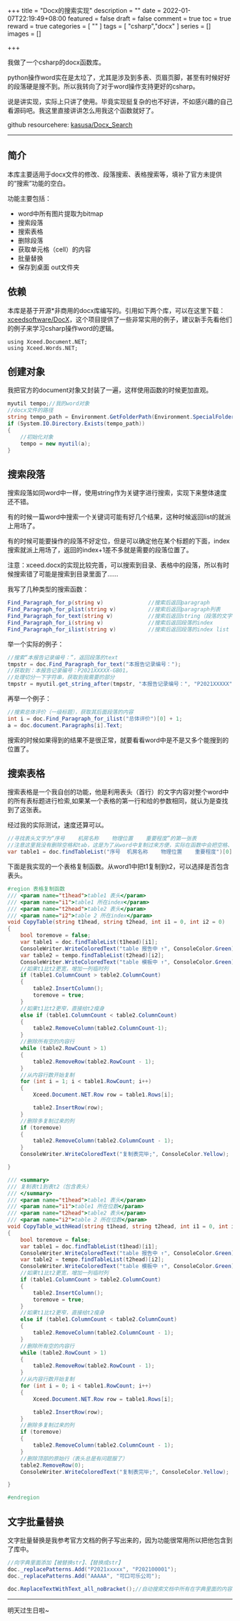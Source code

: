 +++
title = "Docx的搜索实现"
description = ""
date = 2022-01-07T22:19:49+08:00
featured = false
draft = false
comment = true
toc = true
reward = true
categories = [
  ""
]
tags = [
  "csharp","docx"
]
series = []
images = []

+++

我做了一个csharp的docx函数库。

python操作word实在是太垃了，尤其是涉及到多表、页眉页脚，甚至有时候好好的段落硬是搜不到。所以我转向了对于word操作支持更好的csharp。

说是讲实现，实际上只讲了使用。毕竟实现挺复杂的也不好讲，不如感兴趣的自己看源码吧。我这里直接讲讲怎么用我这个函数就好了。

github resourcehere: [kasusa/Docx_Search](https://github.com/kasusa/Docx_Search)

---

## 简介

本库主要适用于docx文件的修改、段落搜索、表格搜索等，填补了官方未提供的“搜索”功能的空白。

功能主要包括：

- word中所有图片提取为bitmap
- 搜索段落
- 搜索表格
- 删除段落
- 获取单元格（cell）的内容
- 批量替换
- 保存到桌面 out文件夹

## 依赖

本库是基于开源*非商用的docx库编写的。引用如下两个库，可以在这里下载：[xceedsoftware/DocX](https://github.com/xceedsoftware/DocX)，这个项目提供了一些非常实用的例子，建议新手先看他们的例子来学习csharp操作word的逻辑。

```
using Xceed.Document.NET;
using Xceed.Words.NET;
```

## 创建对象

我把官方的document对象又封装了一遍，这样使用函数的时候更加直观。

```cs
myutil tempo;//我的word对象
//docx文件的路径
string tempo_path = Environment.GetFolderPath(Environment.SpecialFolder.Desktop) + @$"\Sample\方案\方案A.docx";
if (System.IO.Directory.Exists(tempo_path))
{
    //初始化对象
    tempo = new myutil(a);
}
```

## 搜索段落

搜索段落如同word中一样，使用string作为关键字进行搜索，实现下来整体速度还不错。

有的时候一篇word中搜索一个关键词可能有好几个结果，这种时候返回list的就派上用场了。

有的时候可能要操作的段落不好定位，但是可以确定他在某个标题的下面，index搜索就派上用场了，返回的index+1差不多就是需要的段落位置了。

注意：xceed.docx的实现比较完善，可以搜索到目录、表格中的段落，所以有时候搜索错了可能是搜索到目录里面了……

我写了几种类型的搜索函数：

```cs
Find_Paragraph_for_p(string v) 				//搜索后返回paragraph
Find_Paragraph_for_plist(string v) 			//搜索后返回paragraph列表
Find_Paragraph_for_text(string v) 			//搜索后返回string（段落的文字内容）
Find_Paragraph_for_i(string v) 				//搜索后返回段落的index
Find_Paragraph_for_ilist(string v) 			//搜索后返回段落的index list
```

举一个实际的例子：

```cs
//搜索“本报告记录编号：”，返回段落的text
tmpstr = doc.Find_Paragraph_for_text("本报告记录编号：");
//获取到：本报告记录编号：P2021XXXXX-GB01。
//处理切分一下字符串，获取到我需要的部分
tmpstr = myutil.get_string_after(tmpstr, "本报告记录编号：", "P2021XXXXX".Length);//结果：P2021XXXXX
```

再举一个例子：

```cs
//搜索总体评价（一级标题），获取其后面段落的内容
int i = doc.Find_Paragraph_for_ilist("总体评价")[0] + 1;
a = doc.document.Paragraphs[i].Text;
```

搜索的时候如果得到的结果不是很正常，就要看看word中是不是又多个能搜到的位置了。

## 搜索表格

搜索表格是一个我自创的功能，他是利用表头（首行）的文字内容对整个word中的所有表标题进行检索,如果某一个表格的第一行和给的参数相同，就认为是查找到了这张表。

经过我的实际测试，速度还算可以。

```cs
//寻找表头文字为“序号	机房名称	物理位置	重要程度”的第一张表
//注意这里我没有删除空格和tab，这是为了从word中复制过来方便，实际在函数中会把空格、tab字符都删除后进行对比
var table1 = doc.findTableList("序号	机房名称	物理位置	重要程度")[0];
```

下面是我实现的一个表格复制函数。从word1中把t1复制到t2，可以选择是否包含表头。

```cs
#region 表格复制函数
/// <param name="t1head">table1 表头</param>
/// <param name="i1">table1 所在index</param>
/// <param name="t2head">table2 表头</param>
/// <param name="i2">table 2 所在index</param>
void CopyTable(string t1head, string t2head, int i1 = 0, int i2 = 0)
{
    bool toremove = false;
    var table1 = doc.findTableList(t1head)[i1];
    ConsoleWriter.WriteColoredText("table 报告中 ↑", ConsoleColor.Green);
    var table2 = tempo.findTableList(t2head)[i2];
    ConsoleWriter.WriteColoredText("table 模板中 ↑", ConsoleColor.Green);
    //如果t1比t2更宽，增加一列临时列
    if (table1.ColumnCount > table2.ColumnCount)
    {
        table2.InsertColumn();
        toremove = true;
    }
    //如果t1比t2更窄，直接给t2瘦身
    else if (table1.ColumnCount < table2.ColumnCount)
    {
        table2.RemoveColumn(table2.ColumnCount-1);
    }
    //删除所有空的内容行
    while (table2.RowCount > 1)
    {
        table2.RemoveRow(table2.RowCount - 1);
    }
    //从内容行数开始复制
    for (int i = 1; i < table1.RowCount; i++)
    {
        Xceed.Document.NET.Row row = table1.Rows[i];

        table2.InsertRow(row);
    }
    //删除多复制过来的列
    if (toremove)
    {
        table2.RemoveColumn(table2.ColumnCount - 1);
    }
    ConsoleWriter.WriteColoredText("复制表完毕;", ConsoleColor.Yellow);

}

/// <summary>
/// 复制表t1到表t2（包含表头）
/// </summary>
/// <param name="t1head">table1 表头</param>
/// <param name="i1">table1 所在位数</param>
/// <param name="t2head">table2 表头</param>
/// <param name="i2">table 2 所在位数</param>
void CopyTable_withHead(string t1head, string t2head, int i1 = 0, int i2 = 0)
{
    bool toremove = false;
    var table1 = doc.findTableList(t1head)[i1];
    ConsoleWriter.WriteColoredText("table 报告中 ↑", ConsoleColor.Green);
    var table2 = tempo.findTableList(t2head)[i2];
    ConsoleWriter.WriteColoredText("table 模板中 ↑", ConsoleColor.Green);
    //如果t1比t2更宽，增加一列临时列
    if (table1.ColumnCount > table2.ColumnCount)
    {
        table2.InsertColumn();
        toremove = true;
    }
    //如果t1比t2更窄，直接给t2瘦身
    else if (table1.ColumnCount < table2.ColumnCount)
    {
        table2.RemoveColumn(table2.ColumnCount - 1);
    }
    //删除所有空的内容行
    while (table2.RowCount > 1)
    {
        table2.RemoveRow(table2.RowCount - 1);
    }
    //从内容行数开始复制
    for (int i = 0; i < table1.RowCount; i++)
    {
        Xceed.Document.NET.Row row = table1.Rows[i];

        table2.InsertRow(row);
    }
    //删除多复制过来的列
    if (toremove)
    {
        table2.RemoveColumn(table2.ColumnCount - 1);
    }
    //删除顶部的原始行（表头总是有问题服了）
    table2.RemoveRow(0);
    ConsoleWriter.WriteColoredText("复制表完毕;", ConsoleColor.Yellow);

}

#endregion
```

## 文字批量替换

文字批量替换是我参考官方文档的例子写出来的，因为功能很常用所以把他包含到了库中。

```csharp
//向字典里面添加【被替换str】、【替换成str】
doc._replacePatterns.Add("P2021xxxxx", "P202100001");
doc._replacePatterns.Add("AAAAA", "可口可乐公司");

doc.ReplaceTextWithText_all_noBracket();//自动搜索文档中所有在字典里面的内容并替换
```

---

明天过生日啦~
